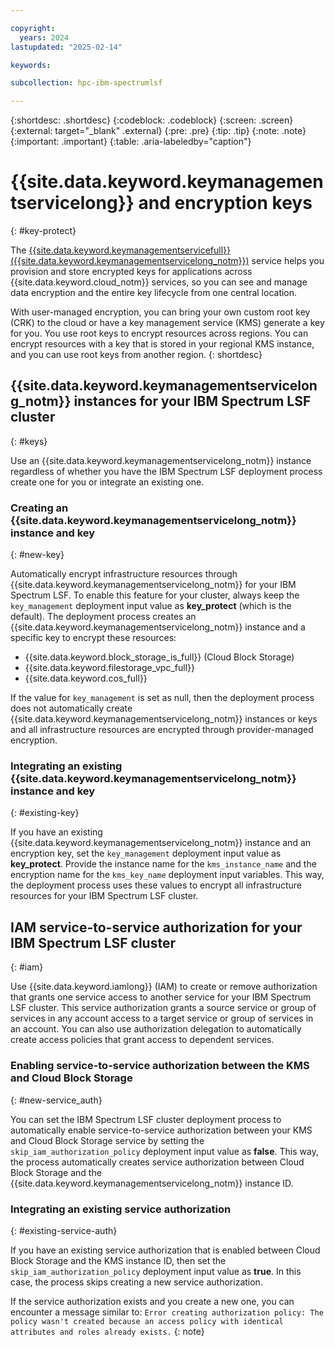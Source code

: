 ```yaml
---

copyright:
  years: 2024
lastupdated: "2025-02-14"

keywords:

subcollection: hpc-ibm-spectrumlsf

---
```


{:shortdesc: .shortdesc}
{:codeblock: .codeblock}
{:screen: .screen}
{:external: target="_blank" .external}
{:pre: .pre}
{:tip: .tip}
{:note: .note}
{:important: .important}
{:table: .aria-labeledby="caption"}

# {{site.data.keyword.keymanagementservicelong}} and encryption keys
{: #key-protect}

The [{{site.data.keyword.keymanagementservicefull}} ({{site.data.keyword.keymanagementservicelong_notm}})](/docs/key-protect) service helps you provision and store encrypted keys for applications across {{site.data.keyword.cloud_notm}} services, so you can see and manage data encryption and the entire key lifecycle from one central location.

With user-managed encryption, you can bring your own custom root key (CRK) to the cloud or have a key management service (KMS) generate a key for you. You use root keys to encrypt resources across regions. You can encrypt resources with a key that is stored in your regional KMS instance, and you can use root keys from another region.
{: shortdesc}

## {{site.data.keyword.keymanagementservicelong_notm}} instances for your IBM Spectrum LSF cluster
{: #keys}

Use an {{site.data.keyword.keymanagementservicelong_notm}} instance regardless of whether you have the IBM Spectrum LSF deployment process create one for you or integrate an existing one.

### Creating an {{site.data.keyword.keymanagementservicelong_notm}} instance and key
{: #new-key}

Automatically encrypt infrastructure resources through {{site.data.keyword.keymanagementservicelong_notm}} for your IBM Spectrum LSF. To enable this feature for your cluster, always keep the `key_management` deployment input value as **key_protect** (which is the default). The deployment process creates an {{site.data.keyword.keymanagementservicelong_notm}} instance and a specific key to encrypt these resources:

* {{site.data.keyword.block_storage_is_full}} (Cloud Block Storage)
* {{site.data.keyword.filestorage_vpc_full}}
* {{site.data.keyword.cos_full}}

If the value for `key_management` is set as null, then the deployment process does not automatically create {{site.data.keyword.keymanagementservicelong_notm}} instances or keys and all infrastructure resources are encrypted through provider-managed encryption.

### Integrating an existing {{site.data.keyword.keymanagementservicelong_notm}} instance and key
{: #existing-key}

If you have an existing {{site.data.keyword.keymanagementservicelong_notm}} instance and an encryption key, set the `key_management` deployment input value as **key_protect**. Provide the instance name for the `kms_instance_name` and the encryption name for the `kms_key_name` deployment input variables. This way, the deployment process uses these values to encrypt all infrastructure resources for your IBM Spectrum LSF cluster.

## IAM service-to-service authorization for your IBM Spectrum LSF cluster
{: #iam}

Use {{site.data.keyword.iamlong}} (IAM) to create or remove authorization that grants one service access to another service for your IBM Spectrum LSF cluster. This service authorization grants a source service or group of services in any account access to a target service or group of services in an account. You can also use authorization delegation to automatically create access policies that grant access to dependent services.

### Enabling service-to-service authorization between the KMS and Cloud Block Storage
{: #new-service_auth}

You can set the IBM Spectrum LSF cluster deployment process to automatically enable service-to-service authorization between your KMS and Cloud Block Storage service by setting the `skip_iam_authorization_policy` deployment input value as **false**. This way, the process automatically creates service authorization between Cloud Block Storage and the {{site.data.keyword.keymanagementservicelong_notm}} instance ID.

### Integrating an existing service authorization
{: #existing-service-auth}

If you have an existing service authorization that is enabled between Cloud Block Storage and the KMS instance ID, then set the `skip_iam_authorization_policy` deployment input value as **true**. In this case, the process skips creating a new service authorization.

If the service authorization exists and you create a new one, you can encounter a message similar to: `Error creating authorization policy: The policy wasn't created because an access policy with identical attributes and roles already exists.`
{: note}
